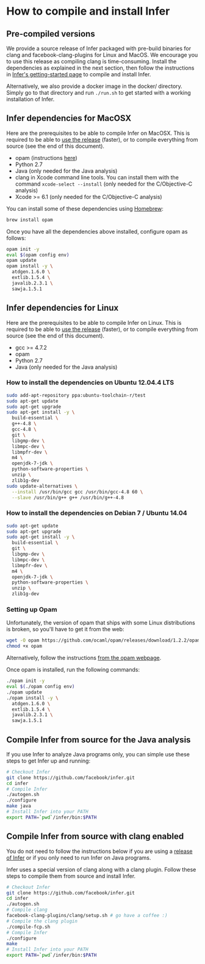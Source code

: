 # How to compile and install Infer

## Pre-compiled versions

We provide a source release of Infer packaged with pre-build binaries
for clang and facebook-clang-plugins for Linux and MacOS. We encourage
you to use this release as compiling clang is time-consuming. Install
the dependencies as explained in the next section, then follow the
instructions in [Infer's getting-started
page](http://fbinfer.com/docs/getting-started.html) to compile and
install Infer.

Alternatively, we also provide a docker image in the docker/
directory. Simply go to that directory and run `./run.sh` to get
started with a working installation of Infer.


## Infer dependencies for MacOSX

Here are the prerequisites to be able to compile Infer on MacOSX. This
is required to be able to [use the
release](http://fbinfer.com/docs/getting-started.html) (faster), or to
compile everything from source (see the end of this document).

- opam (instructions [here](https://opam.ocaml.org/doc/Install.html#OSX))
- Python 2.7
- Java (only needed for the Java analysis)
- clang in Xcode command line tools. You can install them with the command
  `xcode-select --install` (only needed for the C/Objective-C analysis)
- Xcode >= 6.1 (only needed for the C/Objective-C analysis)

You can install some of these dependencies using
[Homebrew](http://brew.sh/):

```sh
brew install opam
```

Once you have all the dependencies above installed, configure opam as
follows:

```sh
opam init -y
eval $(opam config env)
opam update
opam install -y \
  atdgen.1.6.0 \
  extlib.1.5.4 \
  javalib.2.3.1 \
  sawja.1.5.1
```


## Infer dependencies for Linux

Here are the prerequisites to be able to compile Infer on Linux. This
is required to be able to [use the
release](http://fbinfer.com/docs/getting-started.html) (faster), or to
compile everything from source (see the end of this document).

- gcc >= 4.7.2
- opam
- Python 2.7
- Java (only needed for the Java analysis)

### How to install the dependencies on Ubuntu 12.04.4 LTS

```sh
sudo add-apt-repository ppa:ubuntu-toolchain-r/test
sudo apt-get update
sudo apt-get upgrade
sudo apt-get install -y \
  build-essential \
  g++-4.8 \
  gcc-4.8 \
  git \
  libgmp-dev \
  libmpc-dev \
  libmpfr-dev \
  m4 \
  openjdk-7-jdk \
  python-software-properties \
  unzip \
  zlib1g-dev
sudo update-alternatives \
  --install /usr/bin/gcc gcc /usr/bin/gcc-4.8 60 \
  --slave /usr/bin/g++ g++ /usr/bin/g++-4.8
```

### How to install the dependencies on Debian 7 / Ubuntu 14.04

```sh
sudo apt-get update
sudo apt-get upgrade
sudo apt-get install -y \
  build-essential \
  git \
  libgmp-dev \
  libmpc-dev \
  libmpfr-dev \
  m4 \
  openjdk-7-jdk \
  python-software-properties \
  unzip \
  zlib1g-dev
```

### Setting up Opam

Unfortunately, the version of opam that ships with some Linux
distributions is broken, so you'll have to get it from the web:

```sh
wget -O opam https://github.com/ocaml/opam/releases/download/1.2.2/opam-1.2.2-x86_64-Linux
chmod +x opam
```

Alternatively, follow the instructions [from the opam
webpage](https://opam.ocaml.org/doc/Install.html).

Once opam is installed, run the following commands:

```sh
./opam init -y
eval $(./opam config env)
./opam update
./opam install -y \
  atdgen.1.6.0 \
  extlib.1.5.4 \
  javalib.2.3.1 \
  sawja.1.5.1
```


## Compile Infer from source for the Java analysis

If you use Infer to analyze Java programs only, you can simple use
these steps to get Infer up and running:

```sh
# Checkout Infer
git clone https://github.com/facebook/infer.git
cd infer
# Compile Infer
./autogen.sh
./configure
make java
# Install Infer into your PATH
export PATH=`pwd`/infer/bin:$PATH
```


## Compile Infer from source with clang enabled

You do not need to follow the instructions below if you are using a
[release of Infer](http://fbinfer.com/docs/getting-started.html) or if
you only need to run Infer on Java programs.

Infer uses a special version of clang along with a clang
plugin. Follow these steps to compile them from source and install
Infer.

```sh
# Checkout Infer
git clone https://github.com/facebook/infer.git
cd infer
./autogen.sh
# Compile clang
facebook-clang-plugins/clang/setup.sh # go have a coffee :)
# Compile the clang plugin
./compile-fcp.sh
# Compile Infer
./configure
make
# Install Infer into your PATH
export PATH=`pwd`/infer/bin:$PATH
```

